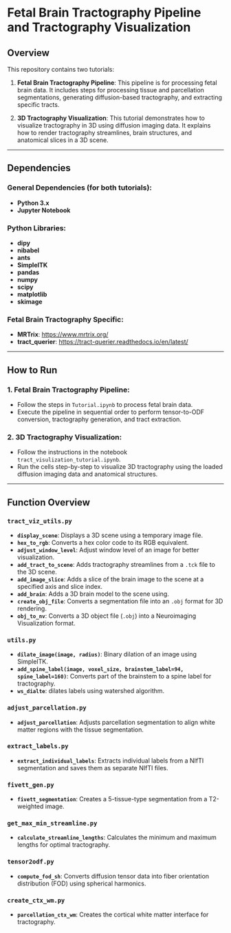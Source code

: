 
# Fetal Brain Tractography Pipeline and Tractography Visualization

## Overview
This repository contains two tutorials:

1. **Fetal Brain Tractography Pipeline**: This pipeline is for processing fetal brain data. It includes steps for processing tissue and parcellation segmentations, generating diffusion-based tractography, and extracting specific tracts.
   
2. **3D Tractography Visualization**: This tutorial demonstrates how to visualize tractography in 3D using diffusion imaging data. It explains how to render tractography streamlines, brain structures, and anatomical slices in a 3D scene.

---

## Dependencies

### General Dependencies (for both tutorials):
- **Python 3.x**
- **Jupyter Notebook**

### Python Libraries:
- **dipy**
- **nibabel**
- **ants**
- **SimpleITK**
- **pandas**
- **numpy**
- **scipy** 
- **matplotlib**
- **skimage**

### Fetal Brain Tractography Specific:
   - **MRTrix**: https://www.mrtrix.org/
   - **tract_querier**: https://tract-querier.readthedocs.io/en/latest/

---

## How to Run

### 1. **Fetal Brain Tractography Pipeline**:
   - Follow the steps in `Tutorial.ipynb` to process fetal brain data.
   - Execute the pipeline in sequential order to perform tensor-to-ODF conversion, tractography generation, and tract extraction.

### 2. **3D Tractography Visualization**:
   - Follow the instructions in the notebook `tract_visulization_tutorial.ipynb`.
   - Run the cells step-by-step to visualize 3D tractography using the loaded diffusion imaging data and anatomical structures.


---

## Function Overview

### `tract_viz_utils.py`

- **`display_scene`**: Displays a 3D scene using a temporary image file.
- **`hex_to_rgb`**: Converts a hex color code to its RGB equivalent.
- **`adjust_window_level`**: Adjust window level of an image for better visualization.
- **`add_tract_to_scene`**: Adds tractography streamlines from a `.tck` file to the 3D scene.
- **`add_image_slice`**: Adds a slice of the brain image to the scene at a specified axis and slice index.
- **`add_brain`**: Adds a 3D brain model to the scene using.
- **`create_obj_file`**: Converts a segmentation file into an `.obj` format for 3D rendering.
- **`obj_to_nv`**: Converts a 3D object file (`.obj`) into a Neuroimaging Visualization format.

### `utils.py`

- **`dilate_image(image, radius)`**: Binary dilation of an image using SimpleITK.
- **`add_spine_label(image, voxel_size, brainstem_label=94, spine_label=160)`**: Converts part of the brainstem to a spine label for tractography.
- **`ws_dialte`**: dilates labels using watershed algorithm.

### `adjust_parcellation.py`

- **`adjust_parcellation`**: Adjusts parcellation segmentation to align white matter regions with the tissue segmentation.

### `extract_labels.py`

- **`extract_individual_labels`**: Extracts individual labels from a NIfTI segmentation and saves them as separate NIfTI files.

### `fivett_gen.py`

- **`fivett_segmentation`**: Creates a 5-tissue-type segmentation from a T2-weighted image.

### `get_max_min_streamline.py`

- **`calculate_streamline_lengths`**: Calculates the minimum and maximum lengths for optimal tractography.

### `tensor2odf.py`

- **`compute_fod_sh`**: Converts diffusion tensor data into fiber orientation distribution (FOD) using spherical harmonics.

### `create_ctx_wm.py`

- **`parcellation_ctx_wm`**: Creates the cortical white matter interface for tractography.
